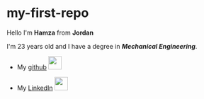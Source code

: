 # my-first-repo
Hello I'm **Hamza**  from __Jordan__

I'm 23 years old and I have a degree in ***Mechanical Engineering***.

+ My [github](https://github.com/Dawahreh) <img src="https://user-images.githubusercontent.com/114602707/220992397-3cf9ea91-3479-49b9-be9e-27b07ea1c4fd.png" width="30" height="30">
 
+ My [LinkedIn](https://www.linkedin.com/in/hamzeh-dawahreh-6822781b8/) <img src="https://user-images.githubusercontent.com/114602707/220992590-faa22406-31f3-4fc3-b46c-37d164b6b0d6.png" width="30" height="30">

